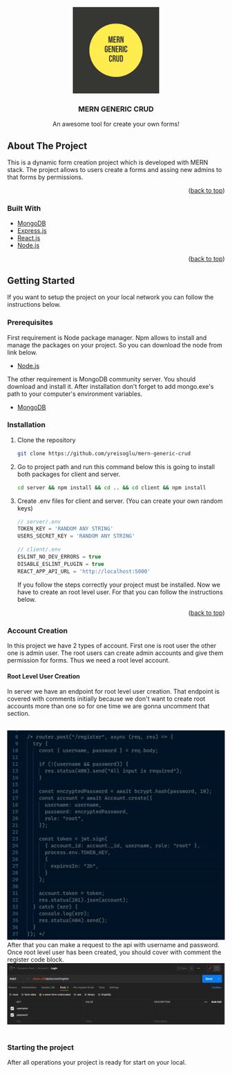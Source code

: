 <div align="center">
    <img src="ReadmeAssets/logo.png" alt="Logo" width="200" height="200">
  </a>

  <h3 align="center">MERN GENERIC CRUD</h3>

  <p align="center">
    An awesome tool for create your own forms!
    <br />
</div>

<!-- ABOUT THE PROJECT -->

## About The Project

This is a dynamic form creation project which is developed with MERN stack.
The project allows to users create a forms and assing new admins to that forms by permissions.

<p align="right">(<a href="#top">back to top</a>)</p>

### Built With

-   [MongoDB](https://www.mongodb.com/)
-   [Express.js](https://expressjs.com/)
-   [React.js](https://reactjs.org/)
-   [Node.js](https://nodejs.org/en/)

<p align="right">(<a href="#top">back to top</a>)</p>

<!-- GETTING STARTED -->

## Getting Started

If you want to setup the project on your local network you can follow the instructions below.

### Prerequisites

First requirement is Node package manager. Npm allows to install and manage the packages on your project. So you can download the node from link below.

-   [Node.js](https://nodejs.org/en/)

The other requirement is MongoDB community server. You should download and install it. After installation don't forget to add mongo.exe's path to your computer's environment variables.

-   [MongoDB](https://www.mongodb.com/try/download/community)

### Installation

1. Clone the repository
    ```sh
    git clone https://github.com/yreisoglu/mern-generic-crud
    ```
2. Go to project path and run this command below this is going to install both packages for client and server.
    ```sh
    cd server && npm install && cd .. && cd client && npm install
    ```
3. Create .env files for client and server. (You can create your own random keys)

    ```js
    // server/.env
    TOKEN_KEY = 'RANDOM ANY STRING'
    USERS_SECRET_KEY = 'RANDOM ANY STRING'
    ```

    ```js
    // client/.env
    ESLINT_NO_DEV_ERRORS = true
    DISABLE_ESLINT_PLUGIN = true
    REACT_APP_API_URL = 'http://localhost:5000'
    ```

    If you follow the steps correctly your project must be installed. Now we have to create an root level user. For that you can follow the instructions below.

<p align="right">(<a href="#top">back to top</a>)</p>

### Account Creation

In this project we have 2 types of account. First one is root user the other one is admin user. The root users can create admin accounts and give them permission for forms. Thus we need a root level account.

#### Root Level User Creation

In server we have an endpoint for root level user creation. That endpoint is covered with comments initially because we don't want to create root accounts more than one so for one time we are gonna uncomment that section.

<br/>
<div align="center">
<img src="ReadmeAssets/register-gif.gif" alt="Logo" >
</div>
After that you can make a request to the api with username and password. Once root level user has been created, you should cover with comment the register code block.

<br/>
<div align="center">
<img src="ReadmeAssets/postman-register.png" alt="Logo" >
</div>

 <br>

### Starting the project

After all operations your project is ready for start on your local. 